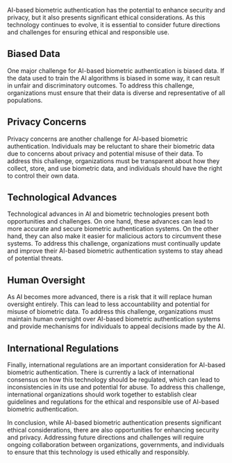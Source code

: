
AI-based biometric authentication has the potential to enhance security and privacy, but it also presents significant ethical considerations. As this technology continues to evolve, it is essential to consider future directions and challenges for ensuring ethical and responsible use.

Biased Data
-----------

One major challenge for AI-based biometric authentication is biased data. If the data used to train the AI algorithms is biased in some way, it can result in unfair and discriminatory outcomes. To address this challenge, organizations must ensure that their data is diverse and representative of all populations.

Privacy Concerns
----------------

Privacy concerns are another challenge for AI-based biometric authentication. Individuals may be reluctant to share their biometric data due to concerns about privacy and potential misuse of their data. To address this challenge, organizations must be transparent about how they collect, store, and use biometric data, and individuals should have the right to control their own data.

Technological Advances
----------------------

Technological advances in AI and biometric technologies present both opportunities and challenges. On one hand, these advances can lead to more accurate and secure biometric authentication systems. On the other hand, they can also make it easier for malicious actors to circumvent these systems. To address this challenge, organizations must continually update and improve their AI-based biometric authentication systems to stay ahead of potential threats.

Human Oversight
---------------

As AI becomes more advanced, there is a risk that it will replace human oversight entirely. This can lead to less accountability and potential for misuse of biometric data. To address this challenge, organizations must maintain human oversight over AI-based biometric authentication systems and provide mechanisms for individuals to appeal decisions made by the AI.

International Regulations
-------------------------

Finally, international regulations are an important consideration for AI-based biometric authentication. There is currently a lack of international consensus on how this technology should be regulated, which can lead to inconsistencies in its use and potential for abuse. To address this challenge, international organizations should work together to establish clear guidelines and regulations for the ethical and responsible use of AI-based biometric authentication.

In conclusion, while AI-based biometric authentication presents significant ethical considerations, there are also opportunities for enhancing security and privacy. Addressing future directions and challenges will require ongoing collaboration between organizations, governments, and individuals to ensure that this technology is used ethically and responsibly.
